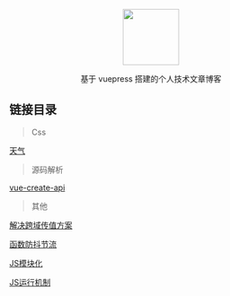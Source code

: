 <p align="center">
<img src="https://www.dengwb.com/static/logo/Dengwb.png" width="100px"/>
</p>
<p align="center">基于 vuepress 搭建的个人技术文章博客</p>

## 链接目录

> Css

[天气](https://notes.dengwb.com/css/weather.html)

> 源码解析

[vue-create-api](https://notes.dengwb.com/notes/vue-create-api.html)

> 其他

[解决跨域传值方案](https://notes.dengwb.com/notes/postMessage.html)

[函数防抖节流](https://notes.dengwb.com/notes/debounceAndThrottle.html)

[JS模块化](https://notes.dengwb.com/notes/jsModular.html)

[JS运行机制](https://notes.dengwb.com/notes/operationalMechanism.html)
